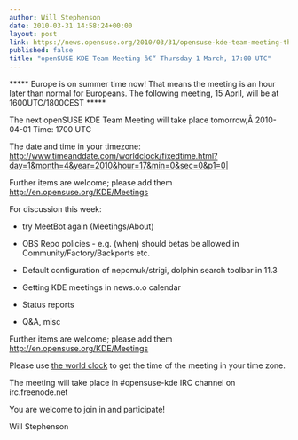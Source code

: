 ```yaml
---
author: Will Stephenson
date: 2010-03-31 14:58:24+00:00
layout: post
link: https://news.opensuse.org/2010/03/31/opensuse-kde-team-meeting-thursday-1-march-1700-utc/
published: false
title: "openSUSE KDE Team Meeting â€“ Thursday 1 March, 17:00 UTC"
---
```

***** Europe is on summer time now!  That means the meeting is an hour later than normal for Europeans. The following meeting, 15 April, will be at 1600UTC/1800CEST *****

The next openSUSE KDE Team Meeting will take place tomorrow,Â 2010-04-01 Time: 1700 UTC

The date and time in your timezone: http://www.timeanddate.com/worldclock/fixedtime.html?day=1&month=4&year=2010&hour=17&min=0&sec=0&p1=0|

Further items are welcome; please add them http://en.opensuse.org/KDE/Meetings



For discussion this week:



	
  * try MeetBot again (Meetings/About)

	
  * OBS Repo policies - e.g. (when) should betas be allowed in Community/Factory/Backports etc.

	
  * Default configuration of nepomuk/strigi, dolphin search toolbar in 11.3

	
  * Getting KDE meetings in news.o.o calendar

	
  * Status reports

	
  * Q&A, misc


Further items are welcome; please add them http://en.opensuse.org/KDE/Meetings

Please use [the world clock](http://www.timeanddate.com/worldclock/fixedtime.html?day=1&month=4&year=2010&hour=17&min=0&sec=0&p1=0|) to get the time of the meeting in your time zone.

The meeting will take place in #opensuse-kde IRC channel on irc.freenode.net

You are welcome to join in and participate!

Will Stephenson		

